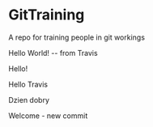 # GitTraining
A repo for training people in git workings

Hello World! -- from Travis 

Hello!

Hello Travis

Dzien dobry

Welcome - new commit